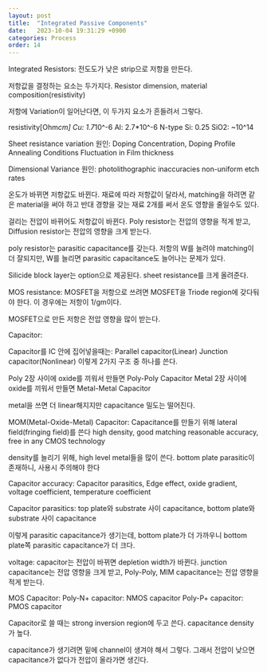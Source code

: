 ```yaml
---
layout: post
title:  "Integrated Passive Components"
date:   2023-10-04 19:31:29 +0900
categories: Process
order: 14
---
```


Integrated Resistors:
전도도가 낮은 strip으로 저항을 만든다.

저항값을 결정하는 요소는 두가지다.
Resistor dimension,
material composition(resistivity)

저항에 Variation이 일어난다면, 이 두가지 요소가 흔들려서 그렇다.

resistivity[Ohm*cm]
Cu: 1.7*10^-6
Al: 2.7*10^-6
N-type Si: 0.25
SiO2: ~10^14

Sheet resistance variation 원인:
Doping Concentration, Doping Profile
Annealing Conditions
Fluctuation in Film thickness

Dimensional Variance 원인:
photolithographic inaccuracies
non-uniform etch rates

온도가 바뀌면 저항값도 바뀐다.
재료에 따라 저항값이 달라서,
matching을 하려면 같은 material을 써야 하고
반대 경향을 갖는 재료 2개를 써서 온도 영향을 줄일수도 있다.

걸리는 전압이 바뀌어도 저항값이 바뀐다.
Poly resistor는 전압의 영향을 적게 받고,
Diffusion resistor는 전압의 영향을 크게 받는다.

poly resistor는 parasitic capacitance를 갖는다.
저항의 W를 늘려야 matching이 더 잘되지만,
W를 늘리면 parasitic capacitance도 늘어나는 문제가 있다.

Silicide block layer는 option으로 제공된다.
sheet resistance를 크게 올려준다.


MOS resistance:
MOSFET을 저항으로 쓰려면 MOSFET을 Triode region에 갖다둬야 한다.
이 경우에는 저항이 1/gm이다.

MOSFET으로 만든 저항은 전압 영향을 많이 받는다.


Capacitor:

Capacitor를 IC 안에 집어넣을때는:
Parallel capacitor(Linear)
Junction capacitor(Nonlinear) 이렇게 2가지 구조 중 하나를 쓴다.

Poly 2장 사이에 oxide를 끼워서 만들면 Poly-Poly Capacitor
Metal 2장 사이에 oxide를 끼워서 만들면 Metal-Metal Capacitor

metal을 쓰면 더 linear해지지만 capacitance 밀도는 떨어진다.

MOM(Metal-Oxide-Metal) Capacitor:
Capacitance를 만들기 위해 lateral field(fringing field)를 쓴다
high density, good matching
reasonable accuracy, free in any CMOS technology

density를 늘리기 위해, high level metal들을 많이 쓴다.
bottom plate parasitic이 존재하니, 사용시 주의해야 한다

Capacitor accuracy:
Capacitor parasitics, Edge effect, oxide gradient, voltage coefficient, temperature coefficient

Capacitor parasitics:
top plate와 substrate 사이 capacitance,
bottom plate와 substrate 사이 capacitance

이렇게 parasitic capacitance가 생기는데, bottom plate가 더 가까우니
bottom plate쪽 parasitic capacitance가 더 크다.

voltage:
capacitor는 전압이 바뀌면 depletion width가 바뀐다.
junction capacitance는 전압 영향을 크게 받고,
Poly-Poly, MIM capacitance는 전압 영향을 적게 받는다.

MOS Capacitor:
Poly-N+ capacitor: NMOS capacitor
Poly-P+ capacitor: PMOS capacitor

Capacitor로 쓸 때는 strong inversion region에 두고 쓴다.
capacitance density가 높다.

capacitance가 생기려면 밑에 channel이 생겨야 해서 그렇다.
그래서 전압이 낮으면 capacitance가 없다가 전압이 올라가면 생긴다.